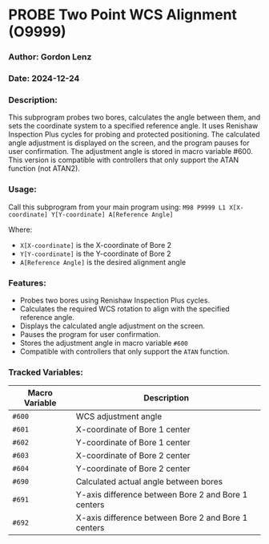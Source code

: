 # PROBE Two Point WCS Alignment (O9999)

### Author: Gordon Lenz

### Date: 2024-12-24

### Description:
This subprogram probes two bores, calculates the angle between them, and sets the coordinate system to a specified reference angle. It uses Renishaw Inspection Plus cycles for probing and protected positioning. The calculated angle adjustment is displayed on the screen, and the program pauses for user confirmation. The adjustment angle is stored in macro variable #600. This version is compatible with controllers that only support the ATAN function (not ATAN2).

### Usage:
Call this subprogram from your main program using:
```M98 P9999 L1 X[X-coordinate] Y[Y-coordinate] A[Reference Angle]```

Where:

* `X[X-coordinate]` is the X-coordinate of Bore 2
* `Y[Y-coordinate]` is the Y-coordinate of Bore 2
* `A[Reference Angle]` is the desired alignment angle

### Features:

* Probes two bores using Renishaw Inspection Plus cycles.
* Calculates the required WCS rotation to align with the specified reference angle.
* Displays the calculated angle adjustment on the screen.
* Pauses the program for user confirmation.
* Stores the adjustment angle in macro variable `#600`
* Compatible with controllers that only support the `ATAN` function.

### Tracked Variables:

| Macro Variable | Description |
|---|---|
| `#600` | WCS adjustment angle |
| `#601` | X-coordinate of Bore 1 center |
| `#602` | Y-coordinate of Bore 1 center |
| `#603` | X-coordinate of Bore 2 center |
| `#604` | Y-coordinate of Bore 2 center |
| `#690` | Calculated actual angle between bores |
| `#691` | Y-axis difference between Bore 2 and Bore 1 centers |
| `#692` | X-axis difference between Bore 2 and Bore 1 centers |